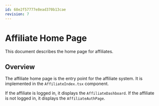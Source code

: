 ```yaml
---
id: 68e2f57777e8ead370b13cae
revision: 7
---
```


# Affiliate Home Page

This document describes the home page for affiliates.

## Overview

The affiliate home page is the entry point for the affiliate system. It is implemented in the `AffiliateIndex.tsx` component.

If the affiliate is logged in, it displays the `AffiliateDashboard`.
If the affiliate is not logged in, it displays the `AffiliateAuthPage`.